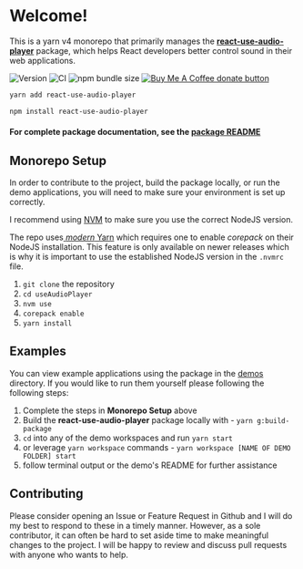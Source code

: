 # Welcome!

This is a yarn v4 monorepo that primarily manages the [**react-use-audio-player**](https://www.npmjs.com/package/react-use-audio-player) package, which helps React developers better control sound in their web applications.

![Version](https://img.shields.io/npm/v/react-use-audio-player)
![CI](https://github.com/E-Kuerschner/useAudioPlayer/actions/workflows/CI.yml/badge.svg)
![npm bundle size](https://img.shields.io/bundlephobia/min/react-use-audio-player)
<a href="https://buymeacoffee.com/erichk" title="Donate to this project using Buy Me A Coffee"><img src="https://img.shields.io/badge/buy%20me%20a%20coffee-donate-yellow.svg" alt="Buy Me A Coffee donate button" /></a>

```bash
yarn add react-use-audio-player

npm install react-use-audio-player
```

#### For complete package documentation, see the [package README](/packages/react-use-audio-player/README.md)

## Monorepo Setup

In order to contribute to the project, build the package locally, or run the demo applications, you will need to make sure your environment is set up correctly.

I recommend using [NVM](https://github.com/nvm-sh/nvm) to make sure you use the correct NodeJS version.

The repo uses[ _modern_ Yarn](https://yarnpkg.com/getting-started/install) which requires one to enable _corepack_ on their NodeJS installation. 
This feature is only available on newer releases which is why it is important to use the established NodeJS version in the `.nvmrc` file.

1. `git clone` the repository
2. `cd useAudioPlayer`
3. `nvm use`
4. `corepack enable`
5. `yarn install`

## Examples

You can view example applications using the package in the [demos](https://github.com/E-Kuerschner/useAudioPlayer/tree/main/demos) directory. 
If you would like to run them yourself please following the following steps:

1. Complete the steps in **Monorepo Setup** above
2. Build the **react-use-audio-player** package locally with - `yarn g:build-package`
3. `cd` into any of the demo workspaces and run `yarn start`
4. or leverage `yarn workspace` commands - `yarn workspace [NAME OF DEMO FOLDER] start`
5. follow terminal output or the demo's README for further assistance

## Contributing

Please consider opening an Issue or Feature Request in Github and I will do my best to respond to these in a timely manner.
However, as a sole contributor, it can often be hard to set aside time to make meaningful changes to the project.
I will be happy to review and discuss pull requests with anyone who wants to help.